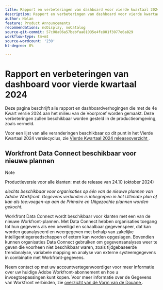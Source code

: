 ```yaml
---
title: Rapport en verbeteringen van dashboard voor vierde kwartaal 2024
description: Rapport en verbeteringen van dashboard voor vierde kwartaal 2024
author: Nolan
feature: Product Announcements
recommendations: noDisplay, noCatalog
source-git-commit: 57c08a06a57bebfaa81035e4fe801f3077e6a829
workflow-type: tm+mt
source-wordcount: '230'
ht-degree: 0%

---
```


# Rapport en verbeteringen van dashboard voor vierde kwartaal 2024

Deze pagina beschrijft alle rapport en dashboardverhogingen die met de 4e Kwart versie 2024 aan het milieu van de Voorproef worden gemaakt. Deze verbeteringen zullen beschikbaar worden gesteld in de productieomgeving, zoals vermeld.

Voor een lijst van alle veranderingen beschikbaar op dit punt in het Vierde Kwartaal 2024 versiecyclus, zie [ Vierde Kwartaal 2024 releaseoverzicht ](/help/quicksilver/product-announcements/product-releases/24-q4-release-activity/24-q4-release-overview.md).

## Workfront Data Connect beschikbaar voor nieuwe plannen

>[!NOTE]
>
>Productieversie voor alle klanten: met de release van 24.10 (oktober 2024)
>
>_slechts beschikbaar voor organisaties op één van de nieuwe plannen van Adobe Workfront. Gegevens verbinden is inbegrepen in het Ultimate plan of kan als toe:voegen-op aan de Primaire en Uitgezochte plannen worden gekocht._

Workfront Data Connect wordt beschikbaar voor klanten met een van de nieuwe Workfront-plannen. Met Data Connect hebben organisaties toegang tot hun gegevens als een beveiligd en schaalbaar gegevenspeer, dat kan worden geanalyseerd en weergegeven met behulp van zakelijke intelligentiegereedschappen of extern kan worden opgeslagen. Bovendien kunnen organisaties Data Connect gebruiken om gegevensanalyses weer te geven die voorheen niet beschikbaar waren, zoals tijdgebaseerde trendanalyse, variabele mapping en analyse van externe systeemgegevens in combinatie met Workfront-gegevens.

Neem contact op met uw accountvertegenwoordiger voor meer informatie over uw huidige Adobe Workfront-abonnement en hoe u invoegtoepassingen kunt kopen. Voor meer informatie over de Gegevens van Workfront verbinden, zie [ overzicht van de Vorm van de Douane ](/help/quicksilver/administration-and-setup/customize-workfront/create-manage-custom-forms/custom-forms-overview.md).
